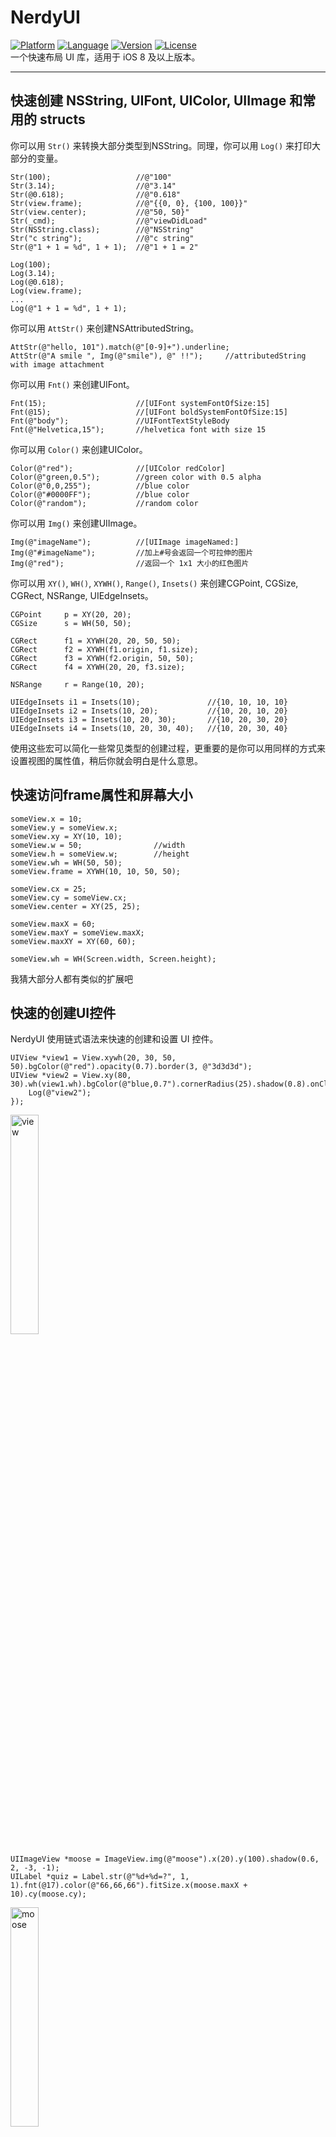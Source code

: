 # NerdyUI
[![Platform](http://cocoapod-badges.herokuapp.com/p/NerdyUI/badge.png)](https://cocoapods.org/pods/NerdyUI)
[![Language](https://camo.githubusercontent.com/329dad681452751ddf3fed2c8a32d2c4515ae03b/687474703a2f2f696d672e736869656c64732e696f2f62616467652f6c616e67756167652d4f626a432d627269676874677265656e2e7376673f7374796c653d666c6174)](https://cocoapods.org/pods/NerdyUI)
[![Version](http://cocoapod-badges.herokuapp.com/v/NerdyUI/badge.png)](https://cocoapods.org/pods/NerdyUI)
[![License](http://cocoapod-badges.herokuapp.com/l/NerdyUI/badge.png)](https://cocoapods.org/pods/NerdyUI)   
一个快速布局 UI 库，适用于 iOS 8 及以上版本。

---
## 快速创建 NSString, UIFont, UIColor, UIImage 和常用的 structs

你可以用 `Str()` 来转换大部分类型到NSString。同理，你可以用 `Log()` 来打印大部分的变量。

	Str(100);					//@"100"
	Str(3.14);					//@"3.14"
	Str(@0.618);				//@"0.618"
	Str(view.frame);			//@"{{0, 0}, {100, 100}}"
	Str(view.center);			//@"50, 50}"
	Str(_cmd);					//@"viewDidLoad"
	Str(NSString.class);		//@"NSString"
	Str("c string");			//@"c string"
	Str(@"1 + 1 = %d", 1 + 1);	//@"1 + 1 = 2"

	Log(100);
	Log(3.14);
	Log(@0.618);
	Log(view.frame);
	...
	Log(@"1 + 1 = %d", 1 + 1);
	
你可以用 `AttStr()` 来创建NSAttributedString。

	AttStr(@"hello, 101").match(@"[0-9]+").underline;
	AttStr(@"A smile ", Img(@"smile"), @" !!");		//attributedString with image attachment
	
你可以用 `Fnt()` 来创建UIFont。

	Fnt(15);					//[UIFont systemFontOfSize:15]
	Fnt(@15);					//[UIFont boldSystemFontOfSize:15]
	Fnt(@"body");				//UIFontTextStyleBody
	Fnt(@"Helvetica,15");		//helvetica font with size 15
	
你可以用 `Color()` 来创建UIColor。

	Color(@"red");				//[UIColor redColor]
	Color(@"green,0.5");		//green color with 0.5 alpha
	Color(@"0,0,255");			//blue color
	Color(@"#0000FF");			//blue color
	Color(@"random");			//random color
	
你可以用 `Img()` 来创建UIImage。

	Img(@"imageName");			//[UIImage imageNamed:]
	Img(@"#imageName");			//加上#号会返回一个可拉伸的图片
	Img(@"red");				//返回一个 1x1 大小的红色图片
	
你可以用 `XY()`, `WH()`, `XYWH()`, `Range()`, `Insets()` 来创建CGPoint, CGSize, CGRect, NSRange, UIEdgeInsets。

	CGPoint		p = XY(20, 20);
	CGSize	 	s = WH(50, 50);
	
	CGRect	 	f1 = XYWH(20, 20, 50, 50);
	CGRect		f2 = XYWH(f1.origin, f1.size);
	CGRect		f3 = XYWH(f2.origin, 50, 50);
	CGRect		f4 = XYWH(20, 20, f3.size);
	
	NSRange		r = Range(10, 20);
	
	UIEdgeInsets i1 = Insets(10);				//{10, 10, 10, 10}
	UIEdgeInsets i2 = Insets(10, 20);			//{10, 20, 10, 20}
	UIEdgeInsets i3 = Insets(10, 20, 30);		//{10, 20, 30, 20}
	UIEdgeInsets i4 = Insets(10, 20, 30, 40);	//{10, 20, 30, 40}
	
使用这些宏可以简化一些常见类型的创建过程，更重要的是你可以用同样的方式来设置视图的属性值，稍后你就会明白是什么意思。

## 快速访问frame属性和屏幕大小

	someView.x = 10;
	someView.y = someView.x;
	someView.xy = XY(10, 10);
	someView.w = 50;				//width
	someView.h = someView.w;		//height
	someView.wh = WH(50, 50);
	someView.frame = XYWH(10, 10, 50, 50);
	
	someView.cx = 25;
	someView.cy = someView.cx;
	someView.center = XY(25, 25);
	
	someView.maxX = 60;
	someView.maxY = someView.maxX;
	someView.maxXY = XY(60, 60);
	
	someView.wh = WH(Screen.width, Screen.height);

我猜大部分人都有类似的扩展吧

## 快速的创建UI控件
NerdyUI 使用链式语法来快速的创建和设置 UI 控件。

	UIView *view1 = View.xywh(20, 30, 50, 50).bgColor(@"red").opacity(0.7).border(3, @"3d3d3d");
    UIView *view2 = View.xy(80, 30).wh(view1.wh).bgColor(@"blue,0.7").cornerRadius(25).shadow(0.8).onClick(^{
        Log(@"view2");
    });

<img src="./res/view.png" alt="view" width="30%" />

	UIImageView *moose = ImageView.img(@"moose").x(20).y(100).shadow(0.6, 2, -3, -1);
    UILabel *quiz = Label.str(@"%d+%d=?", 1, 1).fnt(@17).color(@"66,66,66").fitSize.x(moose.maxX + 10).cy(moose.cy);

<img src="./res/moose.png" alt="moose" width="30%" />

	id title = AttStr(@"TAP ME").fnt(15).underline.range(0, 3).fnt(@18).color(@"random");
    UIButton *button1 = Button.str(title).insets(5, 10).fitSize.border(1).xy(20, 150).onClick(^(UIButton *btn) {
    	//Exp allows you to execute codes in any position.
        quiz.text = Str(@"%d+%d=%d", 1, 1, Exp(btn.tag += 1)); 
        [quiz sizeToFit];
    });
    
    UIButton *button2 = Button.str(@"HAT").highColor(@"brown").img(@"hat").gap(8);
    button2.xywh(button1.frame).x(button1.maxX + 10).cornerRadius(5).bgImg(@"blue,0.5").highBgImg(@"orange");
    //highBgImg with color string is a very useful trick to set highlighted background color for UIButton.
    
<img src="./res/button.gif" alt="button" width="50%" />

    id pinField = TextField.x(button1.x).y(button1.maxY + 15).wh(170, 30).onChange(^(NSString *text) {
    	//self has been weakified, no need to warry about retain cycle.
        [(id)[self.view viewWithTag:101] setText:text];
    }).numberKeyboard.maxLength(4).hint(@"pin code").fnt(15).roundStyle;
    
    id textView = TextView.xywh(20, 240, 170, 100).border(1).insets(8).hint(@"placeholder").fnt([pinField font]).tg(101);

<img src="./res/input.gif" alt="input" width="50%" />

正如你所看到的，大部分链式属性还是比较简单明了的。有一些属性非常的灵活，可以接受不同类型的参数。顺便说一下，`View` 只是 `[UIView new]` 的宏定义，其他的也一样。

你可以用 `.opacity()` 和 `.tg()` 来设置视图的 alpha 和 tag 值.

你可以用 `.x()`, `.y()`, `.xy()`, `.w()`, `.h()`, `.wh()`, `.xywh()`, `.cx()`, `.cy()`, `.cxy()`, `.maxX()`, `.maxY()`, `.maxXY()` 来设置视图的大小和位置。

你可以用 `.fnt()` 来设置字体，它能接受的参数跟 `Fnt()` 一样。

你可以用 `.str()` 来设置 text 或者 attribtedText， 它能接受的参数跟 `Str()` 一样。

你可以用 `.img()`, `.highImg()`, `.bgImg()` 和 `.highBgImg()` 来设置 image, highlightedImage, backgroundImage 和 highlightedBackgroundImage。 他们能接受的参数跟 `Img()` 一样。

你可以用 `.tint()`, `.color()`, `.bgColor()`, `.highColor()` 来设置 tintColor, textColor, backgroundColor 和 highlightedTextColor, 它们能接受的参数跟 `Color()` 一样。

你可以用 `.border()`, `.cornerRadius()` 和 `.shadow()` 来设置边框和阴影。

你可以用 `.fitWidth`, `.fitHeight` 和 `.fitSize` 来改变视图的大小，使它的大小刚好能包含视图的内容。

你可以用 `.onClick()` 来给任何视图添加一个单击事件。

至于 UITextField and UITextView, 你可以用 `.hint()` 来设置 placeholder, `.maxLength()` 来限制输入文本的长度, `.onChange()` 来添加一个文本改变事件。

如果是 UIButton, UITextField 和 UITextView, 你还可以使用 `.insets()` 来添加一些padding。

这里列出的只是一部分属性，你可以到对应的扩展头文件里看完整的属性列表。

##UILabel扩展
以前如果想给UILabel添加行间距，必须使用NSAttributedString。现在你只需要使用 `.lineGap()` 设置一下就行了。

另一个很有的扩展功能是链接，你只需要使用 `AttStr()` 来创建一个NSAttributedString， 并标记其中一部分为 `.linkForLabel`，那么标记的那部分自动就会变成链接。然后你只需要用 `.onLink()` 来给UILabel 添加一个链接点击事件就行了。

	id str = @"Lorem ipsum 20 dolor sit er elit lamet, consectetaur cillium #adipisicing pecu, sed do #eiusmod tempor incididunt ut labore et 3.14 dolore magna aliqua.";
    id attStr = AttStr(str).range(0, 5).match(@"lamet").match(@"[0-9.]+").matchHashTag.linkForLabel;
	
	Label.str(attStr).multiline.lineGap(10).xywh(self.view.bounds).onLink(^(NSString *text) {
        Log(text);
    }).addTo(self.view);

<img src="./res/label.gif" alt="label" width="60%" />


##快速的创建约束
有的时候手动修改 frame 会显得很麻烦。NerdyUI 提供一些链式属性和一个跟 Masonry 类似的方式来创建约束。

你可以用 `.fixWidth()`, `.fixHeight()`, `.fixWH()` 来添加宽高约束。

你可以用 `.embedIn()` 来把一个视图嵌入到它的父视图里， 这会添加上下左右的约束。

你可以用 `.horHugging()`, `.horResistance()`, `.verHugging()`, `.verResistance()`, `.lowHugging`, `.lowResistance`, `.highHugging` 和 `.highResistance` 来设置 contentHuggingPriority 和 contentCompressionResistancePriority。当有多个视图在 StackView 里时，可以用这些属性来设置允许哪些视图可以拉伸，哪些视图不可以拉伸。

对于更复杂的约束, 你可以用 `.makeCons()`, `.remakeCons()` 和 `.updateCons()` 来设置约束， 就像Masonry一样。

	ImageView.img(@"macbook").embedIn(self.view).centerMode;
	
    id hello = Label.str(@"HELLO").fnt(@20).wh(80, 80).centerAlignment;
    id mac = Label.str(@"MAC").fnt(@20).wh(80, 80).centerAlignment;
    
    //In order to use makeCons, the view must be in the view hierarchy.
    EffectView.darkBlur.fixWH(80, 80).addTo(self.view).makeCons(^{
    	//you can use 'make' directly without the need to declare it
        make.right.equal.superview.centerX.constants(0);
        make.bottom.equal.superview.centerY.constants(0);
    }).addVibrancyChild(hello).tg(101);
    
    EffectView.extraLightBlur.fixWidth(80).fixHeight(80).addTo(self.view).makeCons(^{
        make.left.bottom.equal.view(self.view).center.constants(0, 0);
    });
    
    EffectView.lightBlur.addTo(self.view).makeCons(^{
        make.size.equal.constants(80, 80).And.center.equal.constants(40, 40);
    }).addVibrancyChild(mac);
    
    id subImg = Img(@"macbook").subImg(95, 110, 80, 80).blur(10);
    ImageView.img(subImg).addTo(self.view).makeCons(^{
        make.centerX.top.equal.view([self.view viewWithTag:101]).centerX.bottom.constants(0);
    });

![constraints](./res/constraints.png)


##快速布局
手动给每个视图添加约束稍微想一下就知道会很麻烦。幸好大部分的 UI 可以用 `HorStack()` 和 `VerStack()` 来实现。使用这两个简易版 StackView，加上上面介绍的那些属性，很多时候你根本不需要手动显示的创建任何约束。

	_indexLabel = Label.fnt(17).color(@"darkGray").fixWidth(44).centerAlignment;
    _iconView = ImageView.fixWH(64, 64).cornerRadius(10).border(Screen.onePixel, @"#CCCCCC");
    
    //Setting preferWidth here will improve performance.
    _titleLabel = Label.fnt(15).lines(2).preferWidth(Screen.width - 205);
    _categoryLabel = Label.fnt(13).color(@"darkGray");
    
    _ratingLabel = Label.fnt(11).color(@"orange");
    _countLabel = Label.fnt(11).color(@"darkGray");
    
    _actionButton = Button.fnt(@15).color(@"#0065F7").border(1, @"#0065F7").cornerRadius(3);
    _actionButton.highColor(@"white").highBgImg(@"#0065F7").insets(5, 10);
    _iapLabel = Label.fnt(9).color(@"darkGray").lines(2).str(@"In-App\nPurchases").centerAlignment;
    
    //.gap() will add spacing between all items.
    id ratingStack = HorStack(_ratingLabel, _countLabel).gap(5);
    id midStack = VerStack(_titleLabel, _categoryLabel, ratingStack).gap(4);
    id actionStack = VerStack(_actionButton, _iapLabel).gap(4).centerAlignment;
    
    HorStack(
             _indexLabel,
             _iconView,
             @10,           //Add spacing betweens two items.
             midStack,
             NERSpring,     //Using spring to ensure actionStack always stay in the right most position.
             actionStack
    ).embedIn(self.contentView, 10, 0, 10, 15);

<img src="./res/appcell.png" alt="appcell" width="60%" />

这里我们模仿 AppStore 排行榜来创建一个类似的 Cell 。可以看出 HorStack 和 VerStack 的用法非常的简单。你只需要找出最小的 Stack ，然后把它嵌到上一层的 Stack 里，重复这个过程直到最外层的 Stack 用 embedIn 来添加到它的父视图里。最后你还可以给这些视图加上一些间隙（gap）。

使用 "Debug View Hierarchy" 可以看到这些视图是怎么嵌套再一起的。

<img src="./res/appcell2.png" alt="appcell2" width="60%" />

一旦布局完，剩下的就是设置要显示的内容，其他的都不需要再动了。

##轻量级 Style
大部分链式属性都可以设置为 style。

	Style(@"h1").color(@"#333333").fnt(17);
   	Style(@"button").fixHeight(30).insets(0, 10).cornerRadius(5);
   	id actionButtonStyle = Style().styles(@"button h1").bgImg(@"red").highBgImg(@"blue").highColor(@"white");

这里我们创建了两个全局 Style 和一个局部 Style。局部 Style 使用 `.styles()` 来继承那两个全局 Style。创建完之后，全局 Style 可以使用 Style 名来全局引用，局部 Style 只能使用变量名来引用。所有的 View 和 NSAttributedString 都可以引用这些 Style。

	id foo = Label.styles(@"h1").str(@"hello world");
   	id bar = Button.styles(actionButtonStyle).str(@"Send Email");

##其他

你可以用 `PlainTV` 和 `GroupTV` 来创建静态的 TableView，比如说设置页面。
	
	PlainTV(Row.str(@"Row1"), Row.str(@"Row2"), Row.str(@"Row3")).embedIn(self.view);

你可以用 `Alert` 和 `ActionSheet` 来创建并显示 Alert 和 ActionSheet。

	Alert.title(@"Title").message(@"Message").action(@"OK",^{}), cancel(@"Cancel").show();
	ActionSheet.title(@"Title").message(@"Message").action(@"OK",^{}), cancel(@"Cancel").show();
	
对于NSArray, 我们提供了 `.forEach()`, `.map()`, `.filter()` 和 `.reduce()` 等这几个链式属性。

	id result = @[@1, @2, @3, @4].map(^(NSInteger n) {
        return n * 2;
    }).filter(^(NSInteger n) {
        return n < 5;
    }).reduce(^(NSInteger ac, NSInteger n) {
        return ac + n;
    });
	

##注意
在链式属性里直接使用中文字符串常量会导致后续的自动补全提示失效，一个解决方案是把中文字符串单独拿出来定义为一个变量，或者把 `.str()`, `.hint()` 等 放在最后面。

当你使用 `.onClick()`, `.onLink()`, `.onChange()` 和 `.onFinish()` 时， 里面的 `self` 已经做了 weakify 处理了，所以你不需要担心会有引用循环问题。有时候你可能需要对它做个强引用来保证它不会被提前释放。

NerdyUI 使用了非常多的宏定义和类别方法，而且为了方便使用没加任何前缀，这样导致它很有可能跟你自己的代码会有冲突，所以请小心使用。

## 用CocoaPods安装
	pod "NerdyUI"

	 




